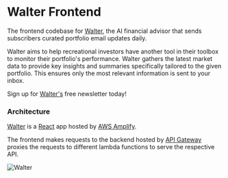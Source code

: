 # Walter Frontend

The frontend codebase for [Walter](https://walterai.dev), the AI financial advisor that sends subscribers curated portfolio email updates daily.

Walter aims to help recreational investors have another tool in their toolbox to monitor their portfolio's performance. Walter gathers the latest market data to provide key insights and summaries specifically tailored to the given portfolio. This ensures only the most relevant information is sent to your inbox.

Sign up for [Walter's](https://walterai.dev) free newsletter today!

### Architecture

[Walter](https://walterai.dev) is a [React](https://react.dev/) app hosted by [AWS Amplify](https://aws.amazon.com/amplify/).

The frontend makes requests to the backend hosted by [API Gateway](https://aws.amazon.com/api-gateway/) proxies the requests to different lambda functions to serve the respective API.

![Walter](https://github.com/user-attachments/assets/d56310be-c453-4183-b52c-a8c64416bc3e)
